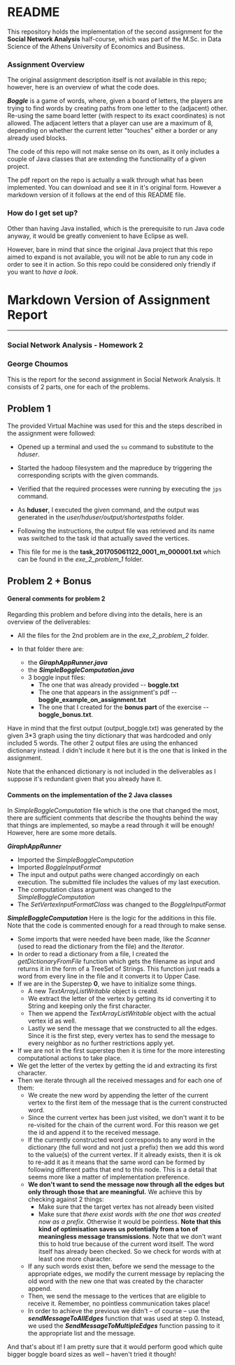 # README #

This repository holds the implementation of the second assignment for the **Social Network Analysis** half-course, which was part of the M.Sc. in Data Science of the Athens University of Economics and Business.

### Assignment Overview ###
The original assignment description itself is not available in this repo; however, here is an overview of what the code does.

**_Boggle_** is a game of words, where, given a board of letters, the players are trying to find words by creating paths from one letter to the (adjacent) other. Re-using the same board letter (with respect to its exact coordinates) is not allowed. The adjacent letters that a player can use are a maximum of 8, depending on whether the current letter "touches" either a border or any already used blocks.

The code of this repo will not make sense on its own, as it only includes a couple of Java classes that are extending the functionality of a given project.

The pdf report on the repo is actually a walk through what has been implemented. You can download and see it in it's original form. However a markdown version of it follows at the end of this README file.


### How do I get set up? ###
Other than having Java installed, which is the prerequisite to run Java code anyway, it would be greatly convenient to have Eclipse as well.

However, bare in mind that since the original Java project that this repo aimed to expand is not available, you will not be able to run any code in order to see it in action. So this repo could be considered only friendly if you want to _have a look_.

# Markdown Version of Assignment Report #

---------------

### Social Network Analysis - Homework 2
### George Choumos

This is the report for the second assignment in Social Network Analysis. It consists of 2 parts, one for each of the problems.

## Problem 1
The provided Virtual Machine was used for this and the steps described in the assignment were followed:

* Opened up a terminal and used the `su` command to substitute to the _hduser_.

* Started the hadoop filesystem and the mapreduce by triggering the corresponding scripts with the given commands.

* Verified that the required processes were running by executing the `jps` command.

* As **hduser**, I executed the given command, and the output was generated in the _user/hduser/output/shortestpaths_ folder.

* Following the instructions, the output file was retrieved and its name was switched to the task id that actually saved the vertices.

* This file for me is the **task\_201705061122\_0001\_m\_000001.txt** which can be found in the _exe\_2\_problem\_1_ folder.

## Problem 2 + Bonus

#### General comments for problem 2
Regarding this problem and before diving into the details, here is an overview of the deliverables:

* All the files for the 2nd problem are in the _exe\_2\_problem\_2_ folder.

* In that folder there are:
  * the **_GiraphAppRunner.java_**
  * the **_SimpleBoggleComputation.java_**
  * 3 boggle input files:
    - The one that was already provided -- **boggle.txt**
    - The one that appears in the assignment's pdf -- **boggle\_example\_on\_assignment.txt**
    - The one that I created for the **bonus part** of the exercise -- **boggle\_bonus.txt**.

Have in mind that the first output (output\_boggle.txt) was generated by the given 3*3 graph using the tiny dictionary that was hardcoded and only included 5 words. The other 2 output files are using the enhanced dictionary instead. I didn't include it here but it is the one that is linked in the assignment.

Note that the enhanced dictionary is not included in the deliverables as I suppose it's redundant given that you already have it.

#### Comments on the implementation of the 2 Java classes

In *SimpleBoggleComputation* file which is the one that changed the most, there are sufficient comments that describe the thoughts behind the way that things are implemented, so maybe a read through it will be enough! However, here are some more details.


__*GiraphAppRunner*__

* Imported the *SimpleBoggleComputation*
* Imported *BoggleInputFormat*
* The input and output paths were changed accordingly on each execution. The submitted file includes the values of my last execution.
* The computation class argument was changed to the *SimpleBoggleComputation*
* The *SetVertexInputFormatClass* was changed to the *BoggleInputFormat*


__*SimpleBoggleComputation*__
Here is the logic for the additions in this file. Note that the code is commented enough for a read through to make sense.

* Some imports that were needed have been made, like the *Scanner* (used to read the dictionary from the file) and the *Iterator*.
* In order to read a dictionary from a file, I created the *getDictionaryFromFile* function which gets the filename as input and returns it in the form of a TreeSet of Strings. This function just reads a word from every line in the file and it converts it to Upper Case.
* If we are in the Superstep **0**, we have to initialize some things.
  - A new *TextArrayListWritable* object is creatd.
  - We extract the letter of the vertex by getting its id converting it to String and keeping only the first character.
  - Then we append the *TextArrayListWritable* object with the actual vertex id as well.
  - Lastly we send the message that we constructed to all the edges. Since it is the first step, every vertex has to send the message to every neighbor as no further restrictions apply yet.
* If we are not in the first superstep then it is time for the more interesting computational actions to take place.
* We get the letter of the vertex by getting the id and extracting its first character.
* Then we iterate through all the received messages and for each one of them:
  - We create the new word by appending the letter of the current vertex to the first item of the message that is the current constructed word.
  - Since the current vertex has been just visited, we don't want it to be re-visited for the chain of the current word. For this reason we get the id and append it to the received message.
  - If the currently constructed word corresponds to any word in the dictionary (the full word and not just a prefix) then we add this word to the value(s) of the current vertex. If it already exists, then it is ok to re-add it as it means that the same word can be formed by following different paths that end to this node. This is a detail that seems more like a matter of implementation preference.
  - **We don't want to send the message now through all the edges but only through those that are meaningful.** We achieve this by checking against 2 things:
    - Make sure that the target vertex has not already been visited
    - Make sure that *there exist words with the one that was created now as a prefix*. Otherwise it would be pointless. **Note that this kind of optimisation saves us potentially from a ton of meaningless message transmissions**. Note that we don't want this to hold true because of the current word itself. The word itself has already been checked. So we check for words with at least
one more character.
  - If any such words exist then, before we send the message to the appropriate edges, we modify the current message by replacing the old word with the new one that was created by the character append.
  - Then, we send the message to the vertices that are eligible to receive it. Remember, no pointless communication takes place!
  - In order to achieve the previous we didn't –
 of course – use the **_sendMessageToAllEdges_** function that was used at step 0. Instead, we used the **_SendMessageToMultipleEdges_** function passing to it the appropriate list and the message.

And that's about it! I am pretty sure that it would perform good which quite bigger boggle board sizes as well – haven't tried it though!


